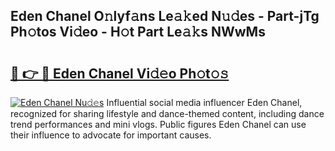 ## Eden Chanel O𝚗lyf𝚊ns Le𝚊𝚔ed N𝚞𝚍es - Part-jTg Ph𝚘tos Vi𝚍eo - H𝚘t Part Le𝚊𝚔s NWwMs

# <h2><a href="http://hf4dis.feru.top/?c=Eden+Chanel">🔗 👉 🔴 Eden Chanel Vi𝚍𝚎o Ph𝚘t𝚘𝚜</a></h2>

[![Eden Chanel Nu𝚍𝚎s](https://i.imgur.com/0TWrTi3.gif)](http://hf4dis.feru.top/?c=Eden+Chanel)
Influential social media influencer Eden Chanel, recognized for sharing lifestyle and dance-themed content, including dance trend performances and mini vlogs. Public figures Eden Chanel can use their influence to advocate for important causes. 
